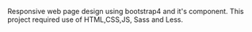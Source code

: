 Responsive web page design using bootstrap4 and it's component.
This project required use of HTML,CSS,JS, Sass and Less.
